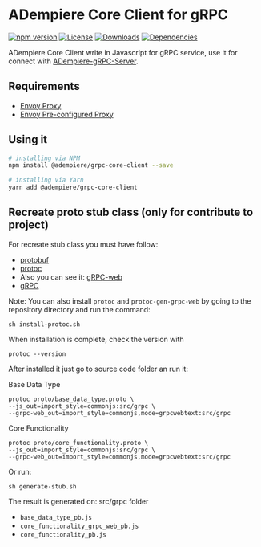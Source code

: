 # ADempiere Core Client for gRPC

[![npm version](https://img.shields.io/npm/v/@adempiere/grpc-core-client.svg)](https://www.npmjs.com/package/@adempiere/grpc-core-client)
[![License](https://img.shields.io/npm/l/@adempiere/grpc-core-client.svg)](https://github.com/erpcya/adempiere-core-client/blob/master/LICENSE)
[![Downloads](https://img.shields.io/npm/dm/@adempiere/grpc-core-client.svg)](https://www.npmjs.com/package/@adempiere/grpc-core-client)
[![Dependencies](https://img.shields.io/librariesio/github/erpcya/grpc-pos-client.svg)](https://www.npmjs.com/package/@adempiere/grpc-pos-client)


ADempiere Core Client write in Javascript for gRPC service, use it for connect with
[ADempiere-gRPC-Server](https://github.com/erpcya/adempiere-gRPC-Server).

## Requirements
- [Envoy Proxy](https://www.envoyproxy.io/)
- [Envoy Pre-configured Proxy](https://github.com/erpcya/gRPC-Envoy-Proxy)

## Using it

``` bash
# installing via NPM
npm install @adempiere/grpc-core-client --save
```
``` bash
# installing via Yarn
yarn add @adempiere/grpc-core-client
```

## Recreate proto stub class (only for contribute to project)
For recreate stub class you must have follow:
- [protobuf](https://github.com/protocolbuffers/protobuf/releases)
- [protoc](https://github.com/grpc/grpc-web/releases)
- Also you can see it: [gRPC-web](https://github.com/grpc/grpc-web)
- [gRPC](https://grpc.io/docs/tutorials/basic/web.html)

Note: You can also install `protoc` and `protoc-gen-grpc-web` by going to the repository directory and run the command:
```Shell
sh install-protoc.sh
```

When installation is complete, check the version with
```Shell
protoc --version
```

After installed it just go to source code folder an run it:

Base Data Type
```
protoc proto/base_data_type.proto \
--js_out=import_style=commonjs:src/grpc \
--grpc-web_out=import_style=commonjs,mode=grpcwebtext:src/grpc
```

Core Functionality
```
protoc proto/core_functionality.proto \
--js_out=import_style=commonjs:src/grpc \
--grpc-web_out=import_style=commonjs,mode=grpcwebtext:src/grpc
```

Or run:
```Shell
sh generate-stub.sh
```

The result is generated on: src/grpc folder
- `base_data_type_pb.js`
- `core_functionality_grpc_web_pb.js`
- `core_functionality_pb.js`
